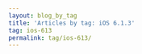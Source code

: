```yaml
---
layout: blog_by_tag
title: 'Articles by tag: iOS 6.1.3'
tag: ios-613
permalink: tag/ios-613/
---
```

